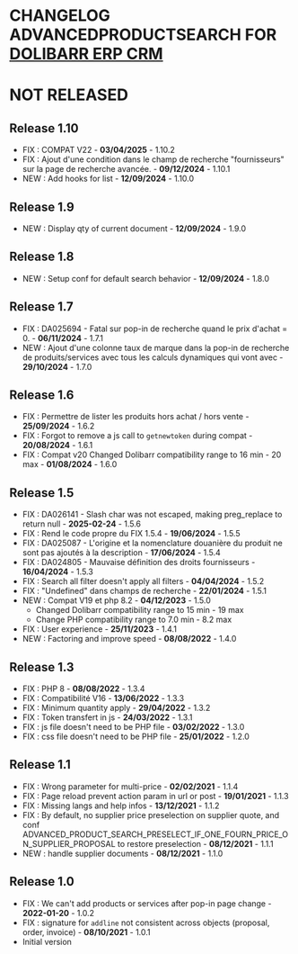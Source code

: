 # CHANGELOG ADVANCEDPRODUCTSEARCH FOR [DOLIBARR ERP CRM](https://www.dolibarr.org)


# NOT RELEASED

## Release 1.10
- FIX : COMPAT V22 - **03/04/2025** - 1.10.2
- FIX : Ajout d'une condition dans le champ de recherche "fournisseurs" sur la page de recherche avancée. - **09/12/2024** - 1.10.1
- NEW : Add hooks for list - **12/09/2024** - 1.10.0

## Release 1.9
- NEW : Display qty of current document  - **12/09/2024** - 1.9.0

## Release 1.8
- NEW : Setup conf for default search behavior  - **12/09/2024** - 1.8.0

## Release 1.7
- FIX : DA025694 - Fatal sur pop-in de recherche quand le prix d'achat = 0. - **06/11/2024** - 1.7.1
- NEW : Ajout d'une colonne taux de marque dans la pop-in de recherche de produits/services avec tous les calculs dynamiques qui vont avec - **29/10/2024** - 1.7.0

## Release 1.6
- FIX : Permettre de lister les produits hors achat / hors vente - **25/09/2024** - 1.6.2
- FIX : Forgot to remove a js call to `getnewtoken` during compat - **20/08/2024** - 1.6.1
- FIX : Compat v20
  Changed Dolibarr compatibility range to 16 min - 20 max - **01/08/2024** - 1.6.0

## Release 1.5
- FIX : DA026141 - Slash char was not escaped, making preg_replace to return null - **2025-02-24** - 1.5.6
- FIX : Rend le code propre du FIX 1.5.4 - **19/06/2024** - 1.5.5
- FIX : DA025087 - L'origine et la nomenclature douanière du produit ne sont pas ajoutés à la description - **17/06/2024** - 1.5.4
- FIX : DA024805 - Mauvaise définition des droits fournisseurs - **16/04/2024** - 1.5.3
- FIX : Search all filter doesn't apply all filters - **04/04/2024** - 1.5.2  
- FIX : "Undefined" dans champs de recherche - **22/01/2024** - 1.5.1  
- NEW : Compat V19 et php 8.2 - **04/12/2023** - 1.5.0
  + Changed Dolibarr compatibility range to 15 min - 19 max  
  + Change PHP compatibility range to 7.0 min - 8.2 max
- FIX : User experience - **25/11/2023** - 1.4.1
- NEW : Factoring and improve speed - **08/08/2022** - 1.4.0

## Release 1.3
- FIX : PHP 8 - **08/08/2022** - 1.3.4
- FIX : Compatibilité V16 - **13/06/2022** - 1.3.3
- FIX : Minimum quantity apply - **29/04/2022** - 1.3.2
- FIX : Token transfert in js - **24/03/2022** - 1.3.1
- FIX : js file doesn't need to be PHP file - **03/02/2022** - 1.3.0
- FIX : css file doesn't need to be PHP file - **25/01/2022** - 1.2.0

## Release 1.1
- FIX : Wrong parameter for multi-price - **02/02/2021** - 1.1.4
- FIX : Page reload prevent action param in url or post - **19/01/2021** - 1.1.3
- FIX : Missing langs and help infos - **13/12/2021** - 1.1.2
- FIX : By default, no supplier price preselection on supplier quote, and conf ADVANCED_PRODUCT_SEARCH_PRESELECT_IF_ONE_FOURN_PRICE_ON_SUPPLIER_PROPOSAL to restore preselection - **08/12/2021** - 1.1.1
- NEW : handle supplier documents - **08/12/2021** - 1.1.0

## Release 1.0
- FIX : We can't add products or services after pop-in page change - **2022-01-20** - 1.0.2
- FIX : signature for `addline` not consistent across objects (proposal, order, invoice) - **08/10/2021** - 1.0.1
- Initial version
